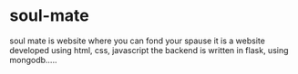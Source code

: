 # soul-mate
soul mate is website where you can fond your spause
it is a website developed using html, css, javascript
the backend is written in flask, using mongodb.....
